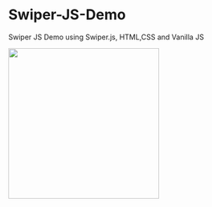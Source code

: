 # Swiper-JS-Demo
Swiper JS Demo using Swiper.js, HTML,CSS and Vanilla JS

<img src="https://github.com/anuragk15/Swiper-JS-Demo/blob/main/swiper.js%20demo.gif" width="300"/>
